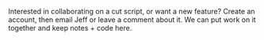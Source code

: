Interested in collaborating on a cut script, or want a new feature?
Create an account, then email Jeff or leave a comment about it.
We can put work on it together and keep notes + code here.


